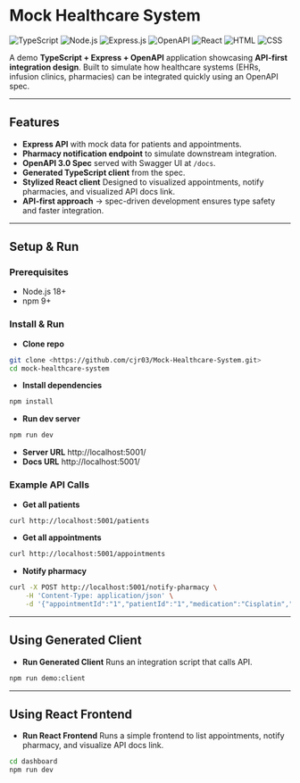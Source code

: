 # Mock Healthcare System
![TypeScript](https://img.shields.io/badge/TypeScript-deepskyblue)
![Node.js](https://img.shields.io/badge/Node.js-green)
![Express.js](https://img.shields.io/badge/Express-yellow)
![OpenAPI](https://img.shields.io/badge/OpenAPI-olive)
![React](https://img.shields.io/badge/React-dodgerblue)
![HTML](https://img.shields.io/badge/HTML-orange)
![CSS](https://img.shields.io/badge/CSS-blue)

A demo **TypeScript + Express + OpenAPI** application showcasing **API-first integration design**. Built to simulate how healthcare systems (EHRs, infusion clinics, pharmacies) can be integrated quickly using an OpenAPI spec.  

---  

## Features 
- **Express API** with mock data for patients and appointments. 
- **Pharmacy notification endpoint** to simulate downstream integration. 
- **OpenAPI 3.0 Spec** served with Swagger UI at `/docs`. 
- **Generated TypeScript client** from the spec. 
- **Stylized React client** Designed to visualized appointments, notify pharmacies, and visualized API docs link.
- **API-first approach** → spec-driven development ensures type safety and faster integration. 

---

## Setup & Run

### Prerequisites
- Node.js 18+
- npm 9+

### Install & Run
- **Clone repo**
``` bash
git clone <https://github.com/cjr03/Mock-Healthcare-System.git>
cd mock-healthcare-system
```
- **Install dependencies**
``` bash
npm install
```
- **Run dev server**
``` bash
npm run dev
```
- **Server URL** http://localhost:5001/
- **Docs URL** http://localhost:5001/

### Example API Calls
- **Get all patients**
``` bash
curl http://localhost:5001/patients
```
- **Get all appointments**
``` bash
curl http://localhost:5001/appointments
```
- **Notify pharmacy**
``` bash
curl -X POST http://localhost:5001/notify-pharmacy \
	-H 'Content-Type: application/json' \
	-d '{"appointmentId":"1","patientId":"1","medication":"Cisplatin","pharmacy":"CVS","message":"Prepare infusion meds"}'
```

---

## Using Generated Client
- **Run Generated Client** Runs an integration script that calls API.
``` bash
npm run demo:client
```

---

## Using React Frontend
- **Run React Frontend** Runs a simple frontend to list appointments, notify pharmacy, and visualize API docs link.
``` bash
cd dashboard
npm run dev
```
